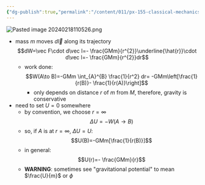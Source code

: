 ```yaml
---
{"dg-publish":true,"permalink":"/content/011/px-155-classical-mechanics-and-special-relativity/classical-mechanics/px-155-c-work-and-energy/px-155-c3-gravitational-potential-energy/","noteIcon":"1","created":"2025-08-27T13:14:08.786+01:00","updated":"2024-11-26T19:55:25.000+00:00"}
---
```


![Pasted image 20240218110526.png](/img/user/pics/Pasted%20image%2020240218110526.png)
- mass  $m$ moves $d\vec l$ along its trajectory
$$dW=\vec F\cdot d\vec l=- \frac{GMm}{r^{2}}\underline{\hat{r}}\cdot d\vec l=- \frac{GMm}{r^{2}}dr$$
	- work done:
$$W(A\to B)=-GMm \int_{A}^{B} \frac{1}{r^2} dr= -GMm\left[\frac{1}{r(B)}- \frac{1}{r(A)}\right]$$
		- only depends on distance $r$ of $m$ from $M$, therefore, gravity is conservative
- need to set $U=0$ somewhere
	- by convention, we choose $r=\infty$
$$\Delta U=-W(A\to B)$$
	- so, if $A$ is at $r=\infty$, $\Delta U=U$:
$$U(B)=-GMm[\frac{1}{r(B)}]$$
	- in general:
$$U(r)=- \frac{GMm}{r}$$
	- **WARNING**: sometimes see "gravitational potential" to mean $\frac{U}{m}$ or $\phi$ 
